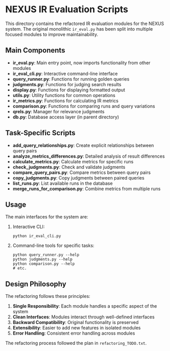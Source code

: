 # NEXUS IR Evaluation Scripts

This directory contains the refactored IR evaluation modules for the NEXUS system. The original monolithic `ir_eval.py` has been split into multiple focused modules to improve maintainability.

## Main Components

- **ir_eval.py**: Main entry point, now imports functionality from other modules
- **ir_eval_cli.py**: Interactive command-line interface
- **query_runner.py**: Functions for running golden queries
- **judgments.py**: Functions for judging search results
- **display.py**: Functions for displaying formatted output
- **utils.py**: Utility functions for common operations
- **ir_metrics.py**: Functions for calculating IR metrics
- **comparison.py**: Functions for comparing runs and query variations
- **qrels.py**: Manager for relevance judgments
- **db.py**: Database access layer (in parent directory)

## Task-Specific Scripts

- **add_query_relationships.py**: Create explicit relationships between query pairs
- **analyze_metrics_differences.py**: Detailed analysis of result differences
- **calculate_metrics.py**: Calculate metrics for specific runs
- **check_judgments.py**: Check and validate judgments
- **compare_query_pairs.py**: Compare metrics between query pairs
- **copy_judgments.py**: Copy judgments between paired queries
- **list_runs.py**: List available runs in the database
- **merge_runs_for_comparison.py**: Combine metrics from multiple runs

## Usage

The main interfaces for the system are:

1. Interactive CLI:
   ```
   python ir_eval_cli.py
   ```

2. Command-line tools for specific tasks:
   ```
   python query_runner.py --help
   python judgments.py --help
   python comparison.py --help
   # etc.
   ```

## Design Philosophy

The refactoring follows these principles:

1. **Single Responsibility**: Each module handles a specific aspect of the system
2. **Clean Interfaces**: Modules interact through well-defined interfaces
3. **Backward Compatibility**: Original functionality is preserved
4. **Extensibility**: Easier to add new features in isolated modules
5. **Error Handling**: Consistent error handling across modules

The refactoring process followed the plan in `refactoring_TODO.txt`.